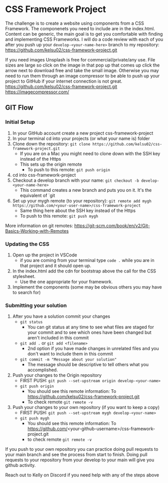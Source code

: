 # CSS Framework Project

The challenge is to create a website using components from a CSS Framework. The componenets you need to include are in the index.html. Content can be generic, the main goal is to get you comfortable with finding and implementing CSS Frameworks. I will do a code review with each of you after you push up your `develop-<your-name-here>` branch to my repository: https://github.com/kelsu02/css-framework-project.git

If you need images Unsplash is free for commercial/private/any use. File sizes are large so click on the image in that pop up that comes up click the arrow next to download free and take the small image. Otherwise you may need to run them through an image compressor to be able to push up your project to GitHub if your internet connection is not great.
https://github.com/kelsu02/css-framework-project.git
https://imagecompressor.com/


## GIT Flow

### Initial Setup

1. In your GitHub account create a new project css-framework-project
2. In your terminal cd into your projects (or what your name is) folder
3. Clone down the repository: `git clone https://github.com/kelsu02/css-framework-project.git`
    - If you are on a Mac you might need to clone down with the SSH key instead of the Https
    - This sets up the origin remote
        - To push to this remote: `git push origin`
4. cd into css-framework-project
5. Checkout a develop branch with your name: `git checkout -b develop-<your-name-here>`
    - This command creates a new branch and puts you on it. It's the equivalent of `git
6. Set up your mygh remote (to your repository): `git remote add mygh https://github.com/<your-user-name>/css-framework-project`
    - Same thing here about the SSH key instead of the Https
    - To push to this remote: `git push mygh`  

More information on git remotes: https://git-scm.com/book/en/v2/Git-Basics-Working-with-Remotes

### Updating the CSS

1. Open up the project in VSCode
    - if you are coming from your terminal type `code .` while you are in that project and it should open up.
2. In the index.html add the cdn for bootstrap above the call for the CSS stylesheet.
    - Use the one appropriate for your framework.
3. Implement the components (some may be obvious others you may have to search for)

### Submitting your solution

1. After you have a solution commit your changes
    - `git status`
        - You can git status at any time to see what files are staged for your commit and to see which ones have been changed but aren't included in this commit
    - `git add .` or `git add <filename>` 
        - 2nd option if you have made changes in unrelated files and you don't want to include them in this commit
    - `git commit -m "Message about your solution"`
        - The message should be descriptive to tell others what you accomplished.
2. Push your changes to the Origin repository
    - FIRST PUSH: `git push --set-upstream origin develop-<your-name>`
    - `git push origin`
        - You should see this remote information: To https://github.com/kelsu02/css-framework-project.git
        - To check remote `git remote -v`
3. Push your changes to your own repository (if you want to keep a copy)
    - FIRST PUSH: `git push --set-upstream mygh develop-<your-name>`
    - `git push mygh`
        - You should see this remote information: To https://github.com/<your-github-username\>/css-framework-project.git
        - to check remote `git remote -v`

If you push to your own repository you can practice doing pull requests to your main branch and see the process from start to finish. Doing pull requests to your repository from your develop to your main will give you github activity.

Reach out to Kelly on Discord if you need help with any of the steps above
